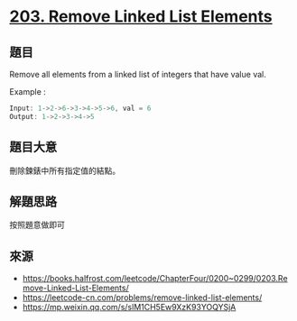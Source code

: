 # [203. Remove Linked List Elements](https://leetcode.com/problems/remove-linked-list-elements/)

## 題目

Remove all elements from a linked list of integers that have value val.

Example :

```c
Input: 1->2->6->3->4->5->6, val = 6
Output: 1->2->3->4->5
```


## 題目大意

刪除鍊錶中所有指定值的結點。

## 解題思路

按照題意做即可

## 來源
* https://books.halfrost.com/leetcode/ChapterFour/0200~0299/0203.Remove-Linked-List-Elements/
* https://leetcode-cn.com/problems/remove-linked-list-elements/
* https://mp.weixin.qq.com/s/slM1CH5Ew9XzK93YOQYSjA